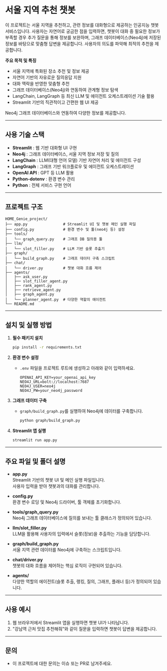 # 서울 지역 추천 챗봇

이 프로젝트는 서울 지역을 추천하고, 관련 정보를 대화형으로 제공하는 인공지능 챗봇 서비스입니다. 사용자는 자연어로 궁금한 점을 입력하면, 챗봇이 대화 중 필요한 정보가 부족할 경우 추가 질문을 통해 정보를 보완하며, 그래프 데이터베이스(Neo4j)에 저장된 정보를 바탕으로 맞춤형 답변을 제공합니다. 사용자의 의도를 파악해 최적의 추천을 제공합니다.

**주요 목적 및 특징**
- 서울 지역에 특화된 장소 추천 및 정보 제공
- 자연어 기반의 자유로운 질의응답 지원
- 대화 맥락을 반영한 맞춤형 추천
- 그래프 데이터베이스(Neo4j)와 연동하여 관계형 정보 탐색
- LangChain, LangGraph 등 최신 LLM 및 에이전트 오케스트레이션 기술 활용
- Streamlit 기반의 직관적이고 간편한 웹 UI 제공

Neo4j 그래프 데이터베이스와 연동하여 다양한 정보를 제공합니다.

---

## 사용 기술 스택

- **Streamlit** : 웹 기반 대화형 UI 구현
- **Neo4j** : 그래프 데이터베이스, 서울 지역 정보 저장 및 질의
- **LangChain** : LLM(대형 언어 모델) 기반 자연어 처리 및 에이전트 구성
- **LangGraph** : 그래프 기반 워크플로우 및 에이전트 오케스트레이션
- **OpenAI API** : GPT 등 LLM 활용
- **Python-dotenv** : 환경 변수 관리
- **Python** : 전체 서비스 구현 언어

---

## 프로젝트 구조

```
HOME_Genie_project/
├── app.py                # Streamlit UI 및 챗봇 메인 실행 파일
├── config.py             # 환경 변수 및 툴(neo4j 등) 설정
├── tools/
│   └── graph_query.py    # 그래프 DB 질의용 툴
├── llm/
│   └── slot_filler.py    # LLM 기반 슬롯 추출기
├── graph/
│   └── build_graph.py    # 그래프 데이터 구축 스크립트
├── chat/
│   └── driver.py         # 챗봇 대화 흐름 제어
├── agents/
│   ├── ask_user.py
│   ├── slot_filler_agent.py
│   ├── rank_agent.py
│   ├── retrieve_agent.py
│   ├── graph_agent.py
│   └── planner_agent.py  # 다양한 역할의 에이전트
└── README.md
```

---

## 설치 및 실행 방법

1. **필수 패키지 설치**
   ```bash
   pip install -r requirements.txt
   ```

2. **환경 변수 설정**
   - `.env` 파일을 프로젝트 루트에 생성하고 아래와 같이 입력하세요.
     ```
     OPENAI_API_KEY=your_openai_api_key
     NEO4J_URL=bolt://localhost:7687
     NEO4J_USER=neo4j
     NEO4J_PW=your_neo4j_password
     ```

3. **그래프 데이터 구축**
   - `graph/build_graph.py`를 실행하여 Neo4j에 데이터를 구축합니다.
     ```bash
     python graph/build_graph.py
     ```

4. **Streamlit 앱 실행**
   ```bash
   streamlit run app.py
   ```

---

## 주요 파일 및 폴더 설명

- **app.py**  
  Streamlit 기반의 챗봇 UI 및 메인 실행 파일입니다.  
  사용자 입력을 받아 챗봇과의 대화를 관리합니다.

- **config.py**  
  환경 변수 로딩 및 Neo4j 드라이버, 툴 객체를 초기화합니다.

- **tools/graph_query.py**  
  Neo4j 그래프 데이터베이스에 질의를 보내는 툴 클래스가 정의되어 있습니다.

- **llm/slot_filler.py**  
  LLM을 활용해 사용자의 입력에서 슬롯(정보)을 추출하는 기능을 담당합니다.

- **graph/build_graph.py**  
  서울 지역 관련 데이터를 Neo4j에 구축하는 스크립트입니다.

- **chat/driver.py**  
  챗봇의 대화 흐름을 제어하는 핵심 로직이 구현되어 있습니다.

- **agents/**  
  다양한 역할의 에이전트(슬롯 추출, 랭킹, 질의, 그래프, 플래너 등)가 정의되어 있습니다.

---

## 사용 예시

1. 웹 브라우저에서 Streamlit 앱을 실행하면 챗봇 UI가 나타납니다.
2. "강남역 근처 맛집 추천해줘"와 같이 질문을 입력하면 챗봇이 답변을 제공합니다.

---

## 문의

- 이 프로젝트에 대한 문의는 이슈 또는 PR로 남겨주세요.
